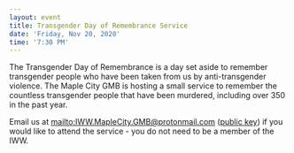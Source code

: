 ```yaml
---
layout: event
title: Transgender Day of Remembrance Service
date: 'Friday, Nov 20, 2020'
time: '7:30 PM'
---
```


The Transgender Day of Remembrance is a day set aside to remember transgender people who have been taken from us by anti-transgender violence. The Maple City GMB is hosting a small service to remember the countless transgender people that have been murdered, including over 350 in the past year.

Email us at <mailto:IWW.MapleCity.GMB@protonmail.com> ([public key](/assets/keys/publickey.IWW.MapleCity.GMB@protonmail.com.asc)) if you would like to attend the service - you do not need to be a member of the IWW.